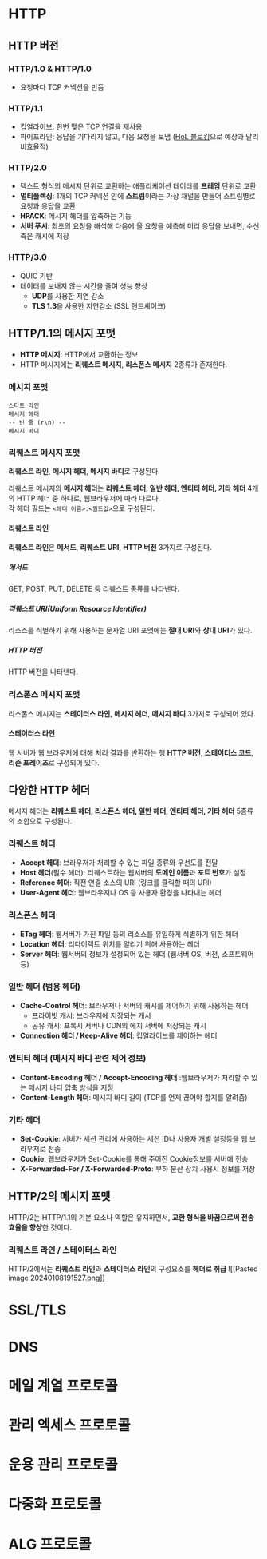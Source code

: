 # HTTP
## HTTP 버전
### HTTP/1.0 & HTTP/1.0
- 요청마다 TCP 커넥션을 만듬  

### HTTP/1.1
- 킵얼라이브: 한번 맺은 TCP 연결을 재사용
- 파이프라인: 응답을 기다리지 않고, 다음 요청을 보냄 ([HoL 블로킹](https://namu.wiki/w/HTTP/2#s-3.1)으로 예상과 달리 비효율적)  

### HTTP/2.0
- 텍스트 형식의 메시지 단위로 교환하는 애플리케이션 데이터를 **프레임** 단위로 교환
- **멀티플렉싱**: 1개의 TCP 커넥션 안에 **스트림**이라는 가상 채널을 만들어 스트림별로 요청과 응답을 교환
- **HPACK**: 메시지 헤더를 압축하는 기능
- **서버 푸시**: 최초의 요청을 해석해 다음에 올 요청을 예측해 미리 응답을 보내면, 수신측은 캐시에 저장  

### HTTP/3.0
- QUIC 기반
- 데이터를 보내지 않는 시간을 줄여 성능 향상
	- **UDP**를 사용한 지연 감소
	- **TLS 1.3**을 사용한 지연감소 (SSL 핸드셰이크)  


## HTTP/1.1의 메시지 포맷
- **HTTP 메시지**: HTTP에서 교환하는 정보
- HTTP 메시지에는 **리퀘스트 메시지**, **리스폰스 메시지** 2종류가 존재한다. 
### 메시지 포맷
	스타트 라인
	메시지 헤더
	-- 빈 줄 (r\n) --
	메시지 바디

### 리퀘스트 메시지 포맷
**리퀘스트 라인**, **메시지 헤더**, **메시지 바디**로 구성된다.

리퀘스트 메시지의 **메시지 헤더**는 **리퀘스트 헤더, 일반 헤더, 엔티티 헤더, 기타 헤더** 4개의 HTTP 헤더 중 하나로, 웹브라우저에 따라 다르다.   
각 헤더 필드는 `<헤더 이름>:<필드값>`으로 구성된다.

#### 리퀘스트 라인
**리퀘스트 라인**은 **메서드**, **리퀘스트 URI**, **HTTP 버전** 3가지로 구성된다.
##### 메서드
GET, POST, PUT, DELETE 등 리퀘스트 종류를 나타낸다.
##### 리퀘스트 URI(Uniform Resource Identifier)
리소스를 식별하기 위해 사용하는 문자열
URI 포맷에는 **절대 URI**와 **상대 URI**가 있다.
##### HTTP 버전
HTTP 버전을 나타낸다.

### 리스폰스 메시지 포맷
리스폰스 메시지는 **스테이터스 라인**, **메시지 헤더**, **메시지 바디** 3가지로 구성되어 있다.
#### 스테이터스 라인
웹 서버가 웹 브라우저에 대해 처리 결과를 반환하는 행
**HTTP 버전**, **스테이터스 코드**, **리즌 프레이즈**로 구성되어 있다.



## 다양한 HTTP 헤더
메시지 헤더는 **리퀘스트 헤더, 리스폰스 헤더, 일반 헤더, 엔티티 헤더, 기타 헤더** 5종류의 조합으로 구성된다.
### 리퀘스트 헤더
- **Accept 헤더**: 브라우저가 처리할 수 있는 파일 종류와 우선도를 전달
- **Host 헤더**(필수 헤더): 리퀘스트하는 웹서버의 **도메인 이름**과 **포트 번호**가 설정
- **Reference 헤더**: 직전 연결 소스의 URI (링크를 클릭할 때의 URI)
- **User-Agent 헤더**: 웹브라우저나 OS 등 사용자 환경을 나타내는 헤더
### 리스폰스 헤더
- **ETag 헤더**: 웹서버가 가진 파일 등의 리소스를 유일하게 식별하기 위한 헤더
- **Location 헤더**: 리다이렉트 위치를 알리기 위해 사용하는 헤더
- **Server 헤더**: 웹서버의 정보가 설정되어 있는 헤더 (웹서버 OS, 버전, 소프트웨어 등)
### 일반 헤더 (범용 헤더)
- **Cache-Control 헤더**: 브라우저나 서버의 캐시를 제어하기 위해 사용하는 헤더
	- 프라이빗 캐시: 브라우저에 저장되는 캐시
	- 공유 캐시: 프록시 서버나 CDN의 에지 서버에 저장되는 캐시
- **Connection 헤더 / Keep-Alive 헤더**: 킵얼라이브를 제어하는 헤더
### 엔티티 헤더 (메시지 바디 관련 제어 정보)
- **Content-Encoding 헤더 / Accept-Encoding 헤더**
	  :웹브라우저가 처리할 수 있는 메시지 바디 압축 방식을 지정
- **Content-Length 헤더**: 메시지 바디 길이 (TCP를 언제 끊어야 할지를 알려줌)
### 기타 헤더
- **Set-Cookie**: 서버가 세션 관리에 사용하는 세션 ID나 사용자 개별 설정등을 웹 브라우저로 전송
- **Cookie**: 웹브라우저가 Set-Cookie를 통해 주어진 Cookie정보를 서버에 전송
- **X-Forwarded-For / X-Forwarded-Proto**: 부하 분산 장치 사용시 정보를 저장


## HTTP/2의 메시지 포맷
HTTP/2는 HTTP/1.1의 기본 요소나 역할은 유지하면서, **교환 형식을 바꿈으로써 전송 효율을 향샹**한 것이다.
### 리퀘스트 라인 / 스테이터스 라인
HTTP/2에서는 **리퀘스트 라인**과 **스테이터스 라인**의 구성요소를 **헤더로 취급**
![[Pasted image 20240108191527.png]]


# SSL/TLS
# DNS
# 메일 계열 프로토콜
# 관리 엑세스 프로토콜
# 운용 관리 프로토콜
# 다중화 프로토콜
# ALG 프로토콜
